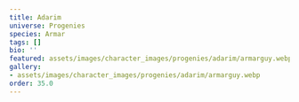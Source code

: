 ```yaml
---
title: Adarim
universe: Progenies
species: Armar
tags: []
bio: ''
featured: assets/images/character_images/progenies/adarim/armarguy.webp
gallery:
- assets/images/character_images/progenies/adarim/armarguy.webp
order: 35.0
---
```

